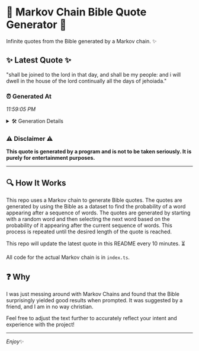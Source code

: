 # 📖 Markov Chain Bible Quote Generator 📖

Infinite quotes from the Bible generated by a Markov chain. ✨

## ✨ Latest Quote ✨
"shall be joined to the lord in that day, and shall be my people: and i will dwell in the house of the lord continually all the days of jehoiada."

### ⏰ Generated At
*11:59:05 PM*

<details>
    <summary>🛠️ Generation Details</summary>
    <p>
        <strong>🌱 Seed:</strong> shall<br>
        <strong>🔄 Iterations:</strong> 29<br>
        <strong>📜 Context History:</strong><br>[ shall ]: be<br>[ shall, be ]: joined<br>[ shall, be, joined ]: to<br>[ shall, be, joined, to ]: the<br>[ shall, be, joined, to, the ]: lord<br>[ shall, be, joined, to, the, lord ]: in<br>[ be, joined, to, the, lord, in ]: that<br>[ joined, to, the, lord, in, that ]: day,<br>[ to, the, lord, in, that, day, ]: and<br>[ the, lord, in, that, day,, and ]: shall<br>[ lord, in, that, day,, and, shall ]: be<br>[ in, that, day,, and, shall, be ]: my<br>[ that, day,, and, shall, be, my ]: people:<br>[ day,, and, shall, be, my, people: ]: and<br>[ and, shall, be, my, people:, and ]: i<br>[ shall, be, my, people:, and, i ]: will<br>[ be, my, people:, and, i, will ]: dwell<br>[ my, people:, and, i, will, dwell ]: in<br>[ people:, and, i, will, dwell, in ]: the<br>[ and, i, will, dwell, in, the ]: house<br>[ i, will, dwell, in, the, house ]: of<br>[ will, dwell, in, the, house, of ]: the<br>[ dwell, in, the, house, of, the ]: lord<br>[ in, the, house, of, the, lord ]: continually<br>[ the, house, of, the, lord, continually ]: all<br>[ house, of, the, lord, continually, all ]: the<br>[ of, the, lord, continually, all, the ]: days<br>[ the, lord, continually, all, the, days ]: of<br>[ lord, continually, all, the, days, of ]: jehoiada.<br>
    </p>
</details>

### ⚠️ Disclaimer ⚠️
**This quote is generated by a program and is not to be taken seriously. It is purely for entertainment purposes.**

---

## 🔍 How It Works

This repo uses a Markov chain to generate Bible quotes. The quotes are generated by using the Bible as a dataset to find the probability of a word appearing after a sequence of words. The quotes are generated by starting with a random word and then selecting the next word based on the probability of it appearing after the current sequence of words. This process is repeated until the desired length of the quote is reached.

This repo will update the latest quote in this README every 10 minutes. ⏳

All code for the actual Markov chain is in `index.ts`.

## ❓ Why

I was just messing around with Markov Chains and found that the Bible surprisingly yielded good results when prompted. 
It was suggested by a friend, and I am in no way christian.

Feel free to adjust the text further to accurately reflect your intent and experience with the project!

---

*Enjoy*✨
